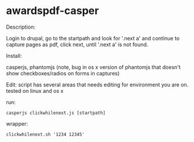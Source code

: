 awardspdf-casper
================

Description:

Login to drupal, go to the startpath and look for '.next a' and continue to capture pages as pdf, click next, until '.next a' is not found.

Install:

casperjs, phantomjs (note, bug in os x version of phantomjs that doesn't show checkboxes/radios on forms in captures)

Edit:
script has several areas that needs editing for environment you are on. tested on linux and os x

run:
```
casperjs clickwhilenext.js [startpath]
```

wrapper:
```
clickwhilenext.sh '1234 12345'
```
